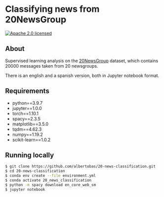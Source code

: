 # Classifying news from 20NewsGroup

[![Apache 2.0 licensed](https://img.shields.io/badge/License-Apache_2.0-yellow.svg)](https://github.com/albertobas/ames-housing-prices/blob/main/LICENSE)

## About

Supervised learning analysis on the [20NewsGroup](https://archive.ics.uci.edu/ml/datasets/Twenty+Newsgroups) dataset, which contains 20000 messages taken from 20 newsgroups.

There is an english and a spanish version, both in Jupyter notebook format.

## Requirements

- python==3.9.7
- jupyter==1.0.0
- torch==1.10.1
- spacy==2.3.5
- matplotlib==3.5.0
- tqdm==4.62.3
- numpy==1.19.2
- scikit-learn==1.0.2

## Running locally

```bash
$ git clone https://github.com/albertobas/20-news-classification.git
$ cd 20-news-classification
$ conda env create --file environment.yml
$ conda activate 20_news_classification
$ python -m spacy download en_core_web_sm
$ jupyter notebook
```
